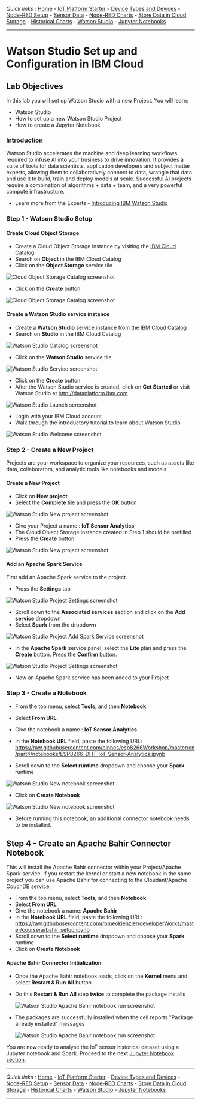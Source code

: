 *Quick links :*
[Home](README.md) - [IoT Platform Starter](CREATEIOTP.md) - [Device Types and Devices](DISCOVERYDEVICE.md) - [Node-RED Setup](NODERED.md) - [Sensor Data](DISCOVERYIOTDATA.md) - [Node-RED Charts](DASHBOARD.md) - [Store Data in Cloud Storage](CLOUDANT.md) - [Historical Charts](HISTORY.md) - [Watson Studio](STUDIO.md) - [Jupyter Notebooks](JUPYTER.md)
***

# Watson Studio Set up and Configuration in IBM Cloud

## Lab Objectives

In this lab you will set up Watson Studio with a new Project.  You will learn:

- Watson Studio
- How to set up a new Watson Studio Project
- How to create a Jupyter Notebook

### Introduction

Watson Studio accelerates the machine and deep learning workflows required to infuse AI into your business to drive innovation. It provides a suite of tools for data scientists, application developers and subject matter experts, allowing them to collaboratively connect to data, wrangle that data and use it to build, train and deploy models at scale. Successful AI projects require a combination of algorithms + data + team, and a very powerful compute infrastructure.

- Learn more from the Experts - [Introducing IBM Watson Studio](https://medium.com/ibm-watson/introducing-ibm-watson-studio-e93638f0bb47)

### Step 1 - Watson Studio Setup

#### Create **Cloud Object Storage**

- Create a Cloud Object Storage instance by visiting the [IBM Cloud Catalog](https://console.bluemix.net/catalog/?search=object)
- Search on **Object** in the IBM Cloud Catalog
- Click on the **Object Storage** service tile

![Cloud Object Storage Catalog screenshot](screenshots/CloudObjectStorage-Catalog.png)

- Click on the **Create** button

![Cloud Object Storage Catalog screenshot](screenshots/CloudObjectStorage-Service.png)

#### Create a Watson Studio service instance

- Create a **Watson Studio** service instance from the [IBM Cloud Catalog](https://console.bluemix.net/catalog/?search=studio)
- Search on **Studio** in the IBM Cloud Catalog

![Watson Studio Catalog screenshot](screenshots/WatsonStudio-Catalog.png)

- Click on the **Watson Studio** service tile

![Watson Studio Service screenshot](screenshots/WatsonStudio-Service.png)

- Click on the **Create** button
- After the Watson Studio service is created, click on **Get Started** or visit Watson Studio at <http://dataplatform.ibm.com>

![Watson Studio Launch screenshot](screenshots/WatsonStudio-Launch.png)

- Login with your IBM Cloud account
- Walk through the introductory tutorial to learn about Watson Studio

![Watson Studio Welcome screenshot](screenshots/WatsonStudio-Welcome.png)

### Step 2 - Create a New Project

Projects are your workspace to organize your resources, such as assets like data, collaborators, and analytic tools like notebooks and models

#### Create a New Project

- Click on **New project**
- Select the **Complete** tile and press the **OK** button

![Watson Studio New project screenshot](screenshots/WatsonStudio-NewProject-Tiles.png)

- Give your Project a name : **IoT Sensor Analytics**
- The Cloud Object Storage instance created in Step 1 should be prefilled
- Press the **Create** button

![Watson Studio New project screenshot](screenshots/WatsonStudio-NewProject.png)

#### Add an Apache Spark Service

First add an Apache Spark service to the project.

- Press the **Settings** tab

![Watson Studio Project Settings screenshot](screenshots/WatsonStudio-ProjectSettings.png)

- Scroll down to the **Associated services** section and click on the **Add service** dropdown
- Select **Spark** from the dropdown

![Watson Studio Project Add Spark Service screenshot](screenshots/WatsonStudio-Project-AddSparkService.png)

- In the **Apache Spark** service panel, select the **Lite** plan and press the **Create** button. Press the **Confirm** button.

![Watson Studio Project Settings screenshot](screenshots/WatsonStudio-Apache-Spark-Service.png)

- Now an Apache Spark service has been added to your Project

### Step 3 - Create a Notebook

- From the top menu, select **Tools**, and then **Notebook**
- Select **From URL**
- Give the notebook a name : **IoT Sensor Analytics**
- In the **Notebook URL** field, paste the following URL: 
<https://raw.githubusercontent.com/binnes/esp8266Workshop/master/en/part4/notebooks/ESP8266-DHT-IoT-Sensor-Analytics.ipynb>

- Scroll down to the **Select runtime** dropdown and choose your **Spark** runtime

![Watson Studio New notebook screenshot](screenshots/WatsonStudio-NewNotebook.png)

- Click on **Create Notebook**

![Watson Studio New notebook screenshot](screenshots/WatsonStudio-NewNotebook-install.png)

- Before running this notebook, an additional connector notebook needs to be installed.

## Step 4 - Create an Apache Bahir Connector Notebook

This will install the Apache Bahir connector within your Project/Apache Spark service. If you restart the kernel or start a new notebook in the same project you can use Apache Bahir for connecting to the Cloudant/Apache CouchDB service.

- From the top menu, select **Tools**, and then **Notebook**
- Select **From URL**
- Give the notebook a name: **Apache Bahir**
- In the **Notebook URL** field, paste the following URL: <https://raw.githubusercontent.com/romeokienzler/developerWorks/master/coursera/bahir_setup.ipynb>
- Scroll down to the **Select runtime** dropdown and choose your **Spark** runtime
- Click on **Create Notebook**

#### Apache Bahir Connector Initialization

- Once the Apache Bahir notebook loads, click on the **Kernel** menu and select **Restart & Run All** button
- Do this **Restart & Run All** step **twice** to complete the package installs

  ![Watson Studio Apache Bahir notebook run screenshot](screenshots/WatsonStudio-Notebook-ApacheBahir.png)

- The packages are successfully installed when the cell reports "Package already installed" messages

  ![Watson Studio Apache Bahir notebook run screenshot](screenshots/WatsonStudio-Notebook-ApacheBahir-complete.png)

You are now ready to analyse the IoT sensor historical dataset using a Jupyter notebook and Spark.  Proceed to the next [Jupyter Notebook section](JUPYTER.md).

***
*Quick links :*
[Home](README.md) - [IoT Platform Starter](CREATEIOTP.md) - [Device Types and Devices](DISCOVERYDEVICE.md) - [Node-RED Setup](NODERED.md) - [Sensor Data](DISCOVERYIOTDATA.md) - [Node-RED Charts](DASHBOARD.md) - [Store Data in Cloud Storage](CLOUDANT.md) - [Historical Charts](HISTORY.md) - [Watson Studio](STUDIO.md) - [Jupyter Notebooks](JUPYTER.md)
***
